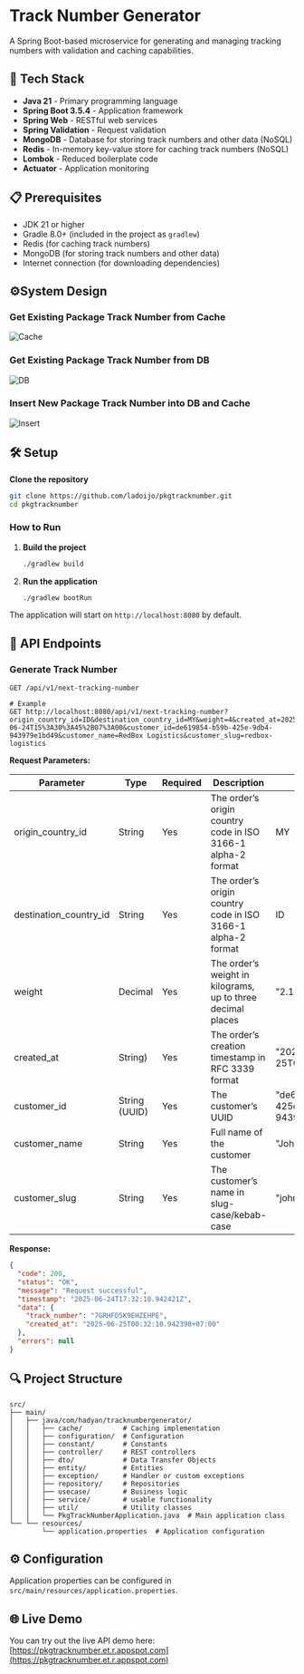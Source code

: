 # Track Number Generator

A Spring Boot-based microservice for generating and managing tracking numbers with validation and caching capabilities.

## 🚀 Tech Stack

- **Java 21** - Primary programming language
- **Spring Boot 3.5.4** - Application framework
- **Spring Web** - RESTful web services
- **Spring Validation** - Request validation
- **MongoDB** - Database for storing track numbers and other data (NoSQL)
- **Redis** - In-memory key-value store for caching track numbers (NoSQL)
- **Lombok** - Reduced boilerplate code
- **Actuator** - Application monitoring

## 📋 Prerequisites

- JDK 21 or higher
- Gradle 8.0+ (included in the project as `gradlew`)
- Redis (for caching track numbers)
- MongoDB (for storing track numbers and other data)
- Internet connection (for downloading dependencies)

## ⚙️System Design
### Get Existing Package Track Number from Cache
![Cache](https://drive.google.com/file/d/1tLTvHo45krwbexPCgab8JQ6GAG9-ZIf4/view?usp=drive_link)

### Get Existing Package Track Number from DB
![DB](https://drive.google.com/file/d/1Nm3Xe0rjgvw2dqkailtVDkJQhdFEY2my/view?usp=drive_link)

### Insert New Package Track Number into DB and Cache
![Insert](https://drive.google.com/file/d/1aVMQHX9RgqGA8HgudcmhrzV6to126GOk/view?usp=drive_link)

## 🛠️ Setup

**Clone the repository**

   ```bash
   git clone https://github.com/ladoijo/pkgtracknumber.git
   cd pkgtracknumber
   ```

### How to Run

1. **Build the project**
   ```bash
   ./gradlew build
   ```

2. **Run the application**
   ```bash
   ./gradlew bootRun
   ```

The application will start on `http://localhost:8080` by default.

## 🚦 API Endpoints

### Generate Track Number

```
GET /api/v1/next-tracking-number

# Example
GET http://localhost:8080/api/v1/next-tracking-number?origin_country_id=ID&destination_country_id=MY&weight=4&created_at=2025-06-24T15%3A30%3A45%2B07%3A00&customer_id=de619854-b59b-425e-9db4-943979e1bd49&customer_name=RedBox Logistics&customer_slug=redbox-logistics
```

**Request Parameters:**

| Parameter              | Type          | Required | Description                                                  | Example                                |
|------------------------|---------------|----------|--------------------------------------------------------------|----------------------------------------|
| origin_country_id      | String        | Yes      | The order’s origin country code in ISO 3166-1 alpha-2 format | MY                                     |
| destination_country_id | String        | Yes      | The order’s origin country code in ISO 3166-1 alpha-2 format | ID                                     |
| weight                 | Decimal       | Yes      | The order’s weight in kilograms, up to three decimal places  | "2.123"                                |
| created_at             | String)       | Yes      | The order’s creation timestamp in RFC 3339 format            | "2024-06-25T01:20:30+07:00"            |
| customer_id            | String (UUID) | Yes      | The customer’s UUID                                          | "de619854-b59b-425e-9db4-943979e1bd49" |
| customer_name          | String        | Yes      | Full name of the customer                                    | "John Doe"                             |
| customer_slug          | String        | Yes      | The customer’s name in slug-case/kebab-case                  | "john-doe"                             |

**Response:**

```json
{
  "code": 200,
  "status": "OK",
  "message": "Request successful",
  "timestamp": "2025-06-24T17:32:10.942421Z",
  "data": {
    "track_number": "7GRHFD5K9EHZEHPE",
    "created_at": "2025-06-25T00:32:10.942398+07:00"
  },
  "errors": null
}
```

## 🔍 Project Structure

```
src/
├── main/
│   ├── java/com/hadyan/tracknumbergenerator/
│   │   ├── cache/          # Caching implementation
│   │   ├── configuration/  # Configuration
│   │   ├── constant/       # Constants
│   │   ├── controller/     # REST controllers
│   │   ├── dto/            # Data Transfer Objects
│   │   ├── entity/         # Entities
│   │   ├── exception/      # Handler or custom exceptions
│   │   ├── repository/     # Repositories
│   │   ├── usecase/        # Business logic
│   │   ├── service/        # usable functionality
│   │   ├── util/           # Utility classes
│   │   └── PkgTrackNumberApplication.java  # Main application class
└── └── resources/
        └── application.properties  # Application configuration
```

## ⚙️ Configuration

Application properties can be configured in `src/main/resources/application.properties`.

## 🌐 Live Demo

You can try out the live API demo here: [https://pkgtracknumber.et.r.appspot.com](https://pkgtracknumber.et.r.appspot.com)